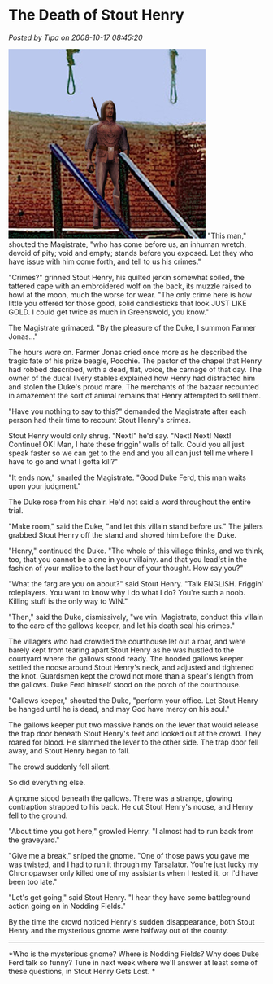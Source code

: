 # The Death of Stout Henry

*Posted by Tipa on 2008-10-17 08:45:20*

![](../../../uploads/2008/10/gallows.jpg "gallows")
"This man," shouted the Magistrate, "who has come before us, an inhuman wretch, devoid of pity; void and empty; stands before you exposed. Let they who have issue with him come forth, and tell to us his crimes."

"Crimes?" grinned Stout Henry, his quilted jerkin somewhat soiled, the tattered cape with an embroidered wolf on the back, its muzzle raised to howl at the moon, much the worse for wear. "The only crime here is how little you offered for those good, solid candlesticks that look JUST LIKE GOLD. I could get twice as much in Greenswold, you know."

The Magistrate grimaced. "By the pleasure of the Duke, I summon Farmer Jonas..."

The hours wore on. Farmer Jonas cried once more as he described the tragic fate of his prize beagle, Poochie. The pastor of the chapel that Henry had robbed described, with a dead, flat, voice, the carnage of that day. The owner of the ducal livery stables explained how Henry had distracted him and stolen the Duke's proud mare. The merchants of the bazaar recounted in amazement the sort of animal remains that Henry attempted to sell them.

"Have you nothing to say to this?" demanded the Magistrate after each person had their time to recount Stout Henry's crimes.

Stout Henry would only shrug. "Next!" he'd say. "Next! Next! Next! Continue! OK! Man, I hate these friggin' walls of talk. Could you all just speak faster so we can get to the end and you all can just tell me where I have to go and what I gotta kill?"

"It ends now," snarled the Magistrate. "Good Duke Ferd, this man waits upon your judgment."

The Duke rose from his chair. He'd not said a word throughout the entire trial.

"Make room," said the Duke, "and let this villain stand before us." The jailers grabbed Stout Henry off the stand and shoved him before the Duke.

"Henry," continued the Duke. "The whole of this village thinks, and we think, too, that you cannot be alone in your villainy. and that you lead'st in the fashion of your malice to the last hour of your thought. How say you?"

"What the farg are you on about?" said Stout Henry. "Talk ENGLISH. Friggin' roleplayers. You want to know why I do what I do? You're such a noob. Killing stuff is the only way to WIN."

"Then," said the Duke, dismissively, "we win. Magistrate, conduct this villain to the care of the gallows keeper, and let his death seal his crimes."

The villagers who had crowded the courthouse let out a roar, and were barely kept from tearing apart Stout Henry as he was hustled to the courtyard where the gallows stood ready. The hooded gallows keeper settled the noose around Stout Henry's neck, and adjusted and tightened the knot. Guardsmen kept the crowd not more than a spear's length from the gallows. Duke Ferd himself stood on the porch of the courthouse.

"Gallows keeper," shouted the Duke, "perform your office. Let Stout Henry be hanged until he is dead, and may God have mercy on his soul."

The gallows keeper put two massive hands on the lever that would release the trap door beneath Stout Henry's feet and looked out at the crowd. They roared for blood. He slammed the lever to the other side. The trap door fell away, and Stout Henry began to fall.

The crowd suddenly fell silent.

So did everything else.

A gnome stood beneath the gallows. There was a strange, glowing contraption strapped to his back. He cut Stout Henry's noose, and Henry fell to the ground.

"About time you got here," growled Henry. "I almost had to run back from the graveyard."

"Give me a break," sniped the gnome. "One of those paws you gave me was twisted, and I had to run it through my Tarsalator. You're just lucky my Chronopawser only killed one of my assistants when I tested it, or I'd have been too late."

"Let's get going," said Stout Henry. "I hear they have some battleground action going on in Nodding Fields."

By the time the crowd noticed Henry's sudden disappearance, both Stout Henry and the mysterious gnome were halfway out of the county.

---

*Who is the mysterious gnome? Where is Nodding Fields? Why does Duke Ferd talk so funny? Tune in next week where we'll answer at least some of these questions, in Stout Henry Gets Lost.
*
